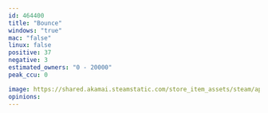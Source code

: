 ```yaml
---
id: 464400
title: "Bounce"
windows: "true"
mac: "false"
linux: false
positive: 37
negative: 3
estimated_owners: "0 - 20000"
peak_ccu: 0

image: https://shared.akamai.steamstatic.com/store_item_assets/steam/apps/464400/header.jpg?t=1686588013
opinions:
---
```


